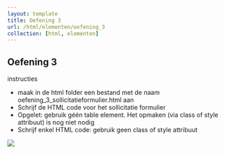```yaml
---
layout: template
title: Oefening 3
url: /html/elementen/oefening_3
collection: [html, elementen]
---
```


## Oefening 3

<div class="highlight">
    <label>instructies</label>
    <ul>
        <li>maak in de html folder een bestand met de naam oefening_3_sollicitatieformulier.html aan</li>
        <li>Schrijf de HTML code voor het sollicitatie formulier</li>
        <li>Opgelet: gebruik géén table element. Het opmaken (via class of style attribuut) is nog niet nodig</li>
        <li>Schrijf enkel HTML code: gebruik geen class of style attribuut</li>
    </ul>
</div>

<img src="{{ '/html/elementen/images/oefening_3.png' | relative_url}}" />